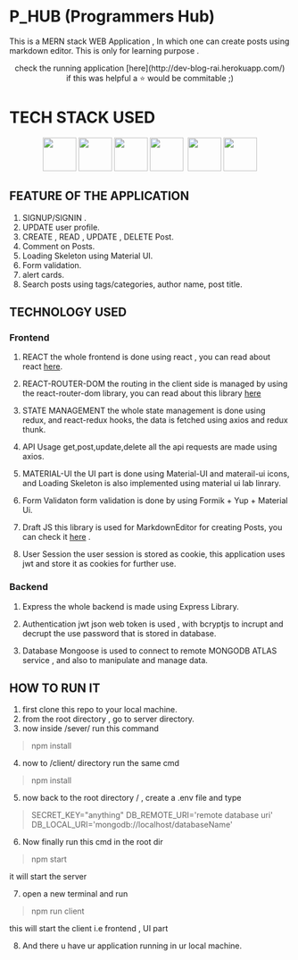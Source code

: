 # P_HUB (Programmers Hub)
This is a MERN stack WEB Application , In which one can create posts using markdown editor. This is only for learning purpose . 

<p align="center">
  check the running application [here](http://dev-blog-rai.herokuapp.com/)
  <br/>
  if this was helpful a ⭐ would be commitable ;) 
</p>

# TECH STACK USED 
<p align="center">
<img height="60" src="https://user-images.githubusercontent.com/46826283/139316231-a85a2b27-9369-485d-ac4e-235d20a3fd0d.png" />
<img height="60" src="https://user-images.githubusercontent.com/46826283/139315769-8de8189f-ea7a-4b5c-b919-3c9d073adb74.png" />
<img height="60" src="https://user-images.githubusercontent.com/46826283/139315790-9af897c2-291b-4358-8ca5-be4da6e16285.png" />
<img height="60" src="https://user-images.githubusercontent.com/46826283/139315804-76462e34-694b-42bf-a1ff-4c1d4ae13781.png" />
<img height="https://user-images.githubusercontent.com/46826283/139316215-b37ea3e9-73f6-48ad-8d3c-a9225fc8fb94.png" />
<img height="60" src="https://user-images.githubusercontent.com/46826283/139316226-d9c18e94-809d-422b-a21c-ff36756bb0a1.png" />
<img height="60" src="https://user-images.githubusercontent.com/46826283/139316607-c3a643d4-3596-496e-912d-43abfba0e565.png" />
</p>

## FEATURE OF THE APPLICATION
1. SIGNUP/SIGNIN .
2. UPDATE user profile.
3. CREATE , READ , UPDATE , DELETE Post.
4. Comment on Posts.
5. Loading Skeleton using Material UI.
6. Form validation.
7. alert cards.
8. Search posts using tags/categories, author name, post title.

## TECHNOLOGY USED

### Frontend


1. REACT 
the whole frontend is done using react , you can read about react [here](https://reactjs.org/).

2. REACT-ROUTER-DOM
the routing in the client side is managed by using the react-router-dom library, you can read about this library [here](https://reactrouter.com/web/guides/quick-start)

3. STATE MANAGEMENT
the whole state management is done using redux, and react-redux hooks, the  data is fetched using axios and redux thunk.

4. API Usage
get,post,update,delete all the api requests are made using axios. 

5. MATERIAL-UI
the UI part is done using Material-UI and materail-ui icons, and Loading Skeleton is also implemented using material ui lab linrary.

6. Form Validaton
form validation is done by using Formik + Yup + Material Ui.

7. Draft JS
this library is used for MarkdownEditor for creating Posts, you can check it [here](https://draftjs.org/) .

8. User Session 
the user session is stored as cookie, this application uses jwt and store it as cookies for further use. 

### Backend

1. Express 
the whole backend is made using Express Library.

2. Authentication
jwt json web token is used , with bcryptjs to incrupt and decrupt the use password that is stored in database.

3. Database
Mongoose is used to connect to remote MONGODB ATLAS  service , and also to manipulate and manage data.

## HOW TO RUN IT
1. first clone this repo to your local machine.
2. from the root directory , go to server directory.
3. now inside /sever/ run this command
> npm install
4. now to /client/ directory run the same cmd
> npm install
5. now back to the root directory / , create a .env file and type

> SECRET_KEY="anything"
DB_REMOTE_URI='remote database uri'
DB_LOCAL_URI='mongodb://localhost/databaseName'

6. Now finally run this cmd in the root dir
>npm start

it will start the server

7. open a new terminal and run 
>npm run client

this will start the client i.e frontend , UI part

8. And there u have ur application running in ur local machine.
